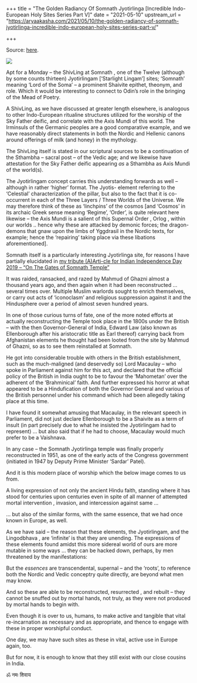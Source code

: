 +++
title = "The Golden Radiancy Of Somnath Jyotirlinga  [Incredible Indo-European Holy Sites Series Part V]"
date = "2021-05-10"
upstream_url = "https://aryaakasha.com/2021/05/10/the-golden-radiancy-of-somnath-jyotirlinga-incredible-indo-european-holy-sites-series-part-v/"

+++

Source: [here](https://aryaakasha.com/2021/05/10/the-golden-radiancy-of-somnath-jyotirlinga-incredible-indo-european-holy-sites-series-part-v/).

![](https://aryaakasha.files.wordpress.com/2021/05/e0tqxfjvgayhovf-1.jpg?w=576)

Apt for a Monday – the ShivLing at Somnath , one of the Twelve (although by some counts thirteen) Jyotirlingam \[‘Starlight Lingam’\] sites; ‘Somnath’ meaning ‘Lord of the Soma’ – a prominent Shaivite epithet, theonym, and role. Which it would be interesting to connect to Odin’s role in the bringing of the Mead of Poetry.

A ShivLing, as we have discussed at greater length elsewhere, is analogous to other Indo-European ritualine structures utilized for the worship of the Sky Father deific, and correlate with the Axis Mundi of this world. The Irminsuls of the Germanic peoples are a good comparative example, and we have reasonably direct statements in both the Nordic and Hellenic canons around offerings of milk (and honey) in the mythology.

The ShivLing itself is stated in our scriptural sources to be a continuation of the Sthambha – sacral post – of the Vedic age; and we likewise have attestation for the Sky Father deific appearing *as* a Sthambha as Axis Mundi of the world(s).

The Jyotirlingam concept carries this understanding forwards as well – although in rather ‘higher’ format. The Jyotis- element referring to the ‘Celestial’ characterization of the pillar, but also to the fact that it is co-occurrent in each of the Three Layers / Three Worlds of the Universe. We may therefore think of these as ‘linchpins’ of the cosmos \[and ‘Cosmos’ in its archaic Greek sense meaning ‘Regime’, ‘Order’, is quite relevant here likewise – the Axis Mundi is a salient of this Supernal Order , Orlog , within our worlds .. hence why these are attacked by demonic forces; the dragon-demons that gnaw upon the limbs of Yggdrasil in the Nordic texts, for example; hence the ‘repairing’ taking place via these libations aforementioned\].

Somnath itself is a particularly interesting Jyotirlinga site, for reasons I have partially elucidated in [my tribute (A)Arti-cle for Indian Independence Day 2019 – “On The Gates of Somnath Temple”](https://aryaakasha.com/2019/08/16/on-the-gates-of-somnath-temple-an-essay-of-rakshapala-for-both-swaraj-and-bandhan/)

It was raided, ransacked, and razed by Mahmud of Ghazni almost a thousand years ago, and then again when it had been reconstructed … several times over. Multiple Muslim warlords sought to enrich themselves, or carry out acts of ‘iconoclasm’ and religious suppression against it and the Hindusphere over a period of almost seven hundred years.

In one of those curious turns of fate, one of the more noted efforts at actually reconstructing the Temple took place in the 1800s under the British – with the then Governor-General of India, Edward Law (also known as Ellenborough after his aristocratic title as Earl thereof) carrying back from Afghanistan elements he thought had been looted from the site by Mahmud of Ghazni, so as to see them reinstalled at Somnath.

He got into considerable trouble with others in the British establishment, such as the much-maligned (and deservedly so) Lord Macaulay – who spoke in Parliament against him for this act, and declared that the official policy of the British in India ought to be to favour the ‘Mahometan’ over the adherent of the ‘Brahminical’ faith. And further expressed his horror at what appeared to be a Hindufication of both the Governor General and various of the British personnel under his command which had been allegedly taking place at this time.

I have found it somewhat amusing that Macaulay, in the relevant speech in Parliament, did not just declare Ellenborough to be a Shaivite as a term of insult (in part precisely due to what he insisted the Jyotirlingam had to represent) … but also said that if he had to choose, Macaulay would much prefer to be a Vaishnava.

In any case – the Somnath Jyotirlinga temple was finally properly reconstructed in 1951, as one of the early acts of the Congress government (initiated in 1947 by Deputy Prime Minister ‘Sardar’ Patel).

And it is this modern place of worship which the below image comes to us from.

A living expression of not only the ancient Hindu faith, standing where it has stood for centuries upon centuries even in spite of all manner of attempted mortal intervention , invasion, and intercession against same …

… but also of the similar forms, with the same essence, that we had once known in Europe, as well.

As we have said – the reason that these elements, the Jyotirlingam, and the Lingodbhava , are ‘infinite’ is that they are unending. The expressions of these elements found amidst this more sidereal world of ours are more mutable in some ways … they can be hacked down, perhaps, by men threatened by the manifestations:

But the *essences* are transcendental, supernal – and the ‘roots’, to reference both the Nordic and Vedic conceptry quite directly, are beyond what men may know.

And so these are able to be reconstructed, resurrected , and rebuilt – they cannot be snuffed out by mortal hands, not truly, as they were not produced by mortal hands to begin with.

Even though it is over to us, humans, to make active and tangible that vital re-incarnation as necessary and as appropriate, and thence to engage with these in proper worshipful conduct.

One day, we may have such sites as these in vital, active use in Europe again, too.

But for now, it is enough to know that they still exist with our close cousins in India.

ॐ नमः शिवाय